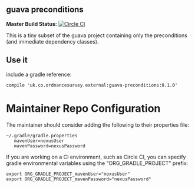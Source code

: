 ## guava preconditions ##

**Master Build Status:**
[![Circle CI](https://circleci.com/gh/OrdnanceSurvey/guava-preconditions.svg?style=svg)](https://circleci.com/gh/OrdnanceSurvey/guava-preconditions)

This is a tiny subset of the guava project containing only the preconditions (and immediate dependency classes).

## Use it ##

include a gradle reference:

    compile 'uk.co.ordnancesurvey.external:guava-preconditions:0.1.0'

# Maintainer Repo Configuration #
The maintainer should consider adding the following to their properties file:

    ~/.gradle/gradle.properties
       mavenUser=nexusUser
       mavenPassword=nexusPassword

If you are working on a CI environment, such as Circle CI, you can specify gradle environmental variables using the "ORG_GRADLE_PROJECT" prefix:

    export ORG_GRADLE_PROJECT_mavenUser="nexusUser"
    export ORG_GRADLE_PROJECT_mavenPassword="nexusPassword"
